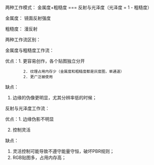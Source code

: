 两种工作模式： 金属度+粗糙度  === 反射与光泽度（光泽度 = 1 - 粗糙度）

金属度： 镜面反射强度

粗糙度： 漫反射



两种工作流区别：

金属度与粗糙度工作流：

优点：1. 更容易创作，各个贴图独立分开

			2. 纹理占用内存少（金属度和粗糙度都是灰度图，单通道）
			2. 更广泛被使用

缺点：

1. 边缘的伪像更明显，尤其分辨率低的时候；



反射与光泽度工作流：

优点：1. 边缘伪影不明显

2. 控制灵活

缺点：

1. 灵活控制可能导致不遵守能量守恒，破坏PBR规则；
2. RGB贴图多，占用内存高；



